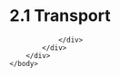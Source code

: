 <html dir="LTR" xmlns:mshelp="http://msdn.microsoft.com/mshelp" xmlns:ddue="http://ddue.schemas.microsoft.com/authoring/2003/5" xmlns:xlink="http://www.w3.org/1999/xlink" xmlns:tool="http://www.microsoft.com/tooltip">
    <head>
        <meta http-equiv="Content-Type" content="text/html; CHARSET=utf-8"></meta>
        <meta name="save" content="history"></meta>
        <title>2.1 Transport</title>
        <xml>
            <mshelp:toctitle title="2.1 Transport"></mshelp:toctitle>
            <mshelp:rltitle title="[MS-CANARYBLOCK]: Transport"></mshelp:rltitle>
            <mshelp:keyword index="A" term="bc26357f-e904-4d7c-8b02-5a28e4ed3104"></mshelp:keyword>
            <mshelp:attr name="DCSext.ContentType" value="open specification"></mshelp:attr>
            <mshelp:attr name="AssetID" value="bc26357f-e904-4d7c-8b02-5a28e4ed3104"></mshelp:attr>
            <mshelp:attr name="TopicType" value="kbRef"></mshelp:attr>
            <mshelp:attr name="DCSext.Title" value="[MS-CANARYBLOCK]: Transport" />
        </xml>
    </head>
    <body>
        <div id="header">
            <h1 class="heading">2.1 Transport</h1>
        </div>
        <div id="mainSection">
            <div id="mainBody">
                <div id="allHistory" class="saveHistory"></div>
                <div id="sectionSection0" class="section" name="collapseableSection">
                    


                </div>
            </div>
        </div>
    </body>
</html>